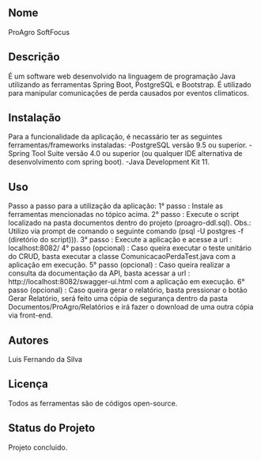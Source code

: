 ## Nome
ProAgro SoftFocus

## Descrição
É um software web desenvolvido na linguagem de programação Java utilizando as ferramentas Spring Boot, PostgreSQL e Bootstrap. 
É utilizado para manipular comunicações de perda causados por eventos climaticos.

## Instalação
Para a funcionalidade da aplicação, é necassário ter as seguintes ferramentas/frameworks instaladas:
-PostgreSQL versão 9.5 ou superior.
-Spring Tool Suite versão 4.0 ou superior (ou qualquer IDE alternativa de desenvolvimento com spring boot).
-Java Development Kit 11.

## Uso
Passo a passo para a utilização da aplicação:
1° passo : Instale as ferramentas mencionadas no tópico acima.
2° passo : Execute o script localizado na pasta documentos dentro do projeto (proagro-ddl.sql). Obs.: Utilizo via prompt de comando o seguinte comando (psql -U postgres -f (diretório do script))).
3° passo : Execute a aplicação e acesse a url : localhost:8082/
4° passo (opcional) : Caso queira executar o teste unitário do CRUD, basta executar a classe ComunicacaoPerdaTest.java com a aplicação em execução.
5° passo (opcional) : Caso queira realizar a consulta da documentação da API, basta acessar a url : http://localhost:8082/swagger-ui.html com a aplicação em execução.
6° passo (opcional) : Caso queira gerar o relatório, basta pressionar o botão Gerar Relatório, será feito uma cópia de segurança dentro da pasta Documentos/ProAgro/Relatórios e irá fazer o download de uma outra cópia via front-end.
 

## Autores
Luis Fernando da Silva

## Licença
Todos as ferramentas são de códigos open-source.

## Status do Projeto
Projeto concluido.